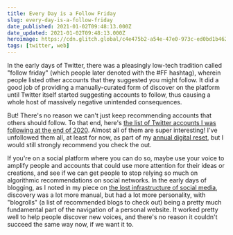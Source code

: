 ```yaml
---
title: Every Day is a Follow Friday
slug: every-day-is-a-follow-friday
date_published: 2021-01-02T09:48:13.000Z
date_updated: 2021-01-02T09:48:13.000Z
heroimage: https://cdn.glitch.global/c4e475b2-a54e-47e0-973c-ed0bd1b46262/ducks-following.jpeg?v=1669529893324
tags: [twitter, web]
---
```


In the early days of Twitter, there was a pleasingly low-tech tradition called "follow friday" (which people later denoted with the #FF hashtag), wherein people listed other accounts that they suggested you might follow. It did a good job of providing a manually-curated form of discover on the platform until Twitter itself started suggesting accounts to follow, thus causing a whole host of massively negative unintended consequences.

But! There's no reason we can't just keep recommending accounts that others should follow. To that end, here's [the list of Twitter accounts I was following at the end of 2020](https://twitter.com/i/lists/1345209182665003009). Almost all of them are super interesting! I've unfollowed them all, at least for now, as part of my [annual digital reset](/2020/12/31/a-personal-digital-reset/), but I would still strongly recommend you check the out.

If you're on a social platform where you can do so, maybe use your voice to amplify people and accounts that could use more attention for their ideas or creations, and see if we can get people to stop relying so much on algorithmic recommendations on social networks. In the early days of blogging, as I noted in my piece on [the lost infrastructure of social media](/2016/08/08/the-lost-infrastructure-of-social-media/), discovery was a lot more manual, but had a lot more personality, with "blogrolls" (a list of recommended blogs to check out) being a pretty much fundamental part of the navigation of a personal website. It worked pretty well to help people discover new voices, and there's no reason it couldn't succeed the same way now, if we want it to.
